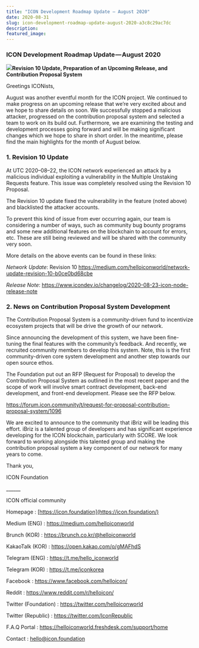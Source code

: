 ```yaml
---
title: "ICON Development Roadmap Update — August 2020"
date: 2020-08-31
slug: icon-development-roadmap-update-august-2020-a3c8c29ac7dc
description:
featured_image:
---
```


### ICON Development Roadmap Update — August 2020

![](https://cdn-images-1.medium.com/max/800/1*cbAKSqJi76U3uMFihh2MEw.png)**Revision 10 Update, Preparation of an Upcoming Release, and Contribution Proposal System**

Greetings ICONists,

August was another eventful month for the ICON project. We continued to make progress on an upcoming release that we’re very excited about and we hope to share details on soon. We successfully stopped a malicious attacker, progressed on the contribution proposal system and selected a team to work on its build out. Furthermore, we are examining the testing and development processes going forward and will be making significant changes which we hope to share in short order. In the meantime, please find the main highlights for the month of August below.

### 1. Revision 10 Update

At UTC 2020–08–22, the ICON network experienced an attack by a malicious individual exploiting a vulnerability in the Multiple Unstaking Requests feature. This issue was completely resolved using the Revision 10 Proposal.

The Revision 10 update fixed the vulnerability in the feature (noted above) and blacklisted the attacker accounts.

To prevent this kind of issue from ever occurring again, our team is considering a number of ways, such as community bug bounty programs and some new additional features on the blockchain to account for errors, etc. These are still being reviewed and will be shared with the community very soon.

More details on the above events can be found in these links:

*Network Update*: Revision 10 <https://medium.com/helloiconworld/network-update-revision-10-b0ce0bd68cbe>

*Release Note*: <https://www.icondev.io/changelog/2020-08-23-icon-node-release-note>

### 2. News on Contribution Proposal System Development

The Contribution Proposal System is a community-driven fund to incentivize ecosystem projects that will be drive the growth of our network.

Since announcing the development of this system, we have been fine-tuning the final features with the community’s feedback. And recently, we recruited community members to develop this system. Note, this is the first community-driven core system development and another step towards our open source ethos.

The Foundation put out an RFP (Request for Proposal) to develop the Contribution Proposal System as outlined in the most recent paper and the scope of work will involve smart contract development, back-end development, and front-end development. Please see the RFP below.

<https://forum.icon.community/t/request-for-proposal-contribution-proposal-system/1096>

We are excited to announce to the community that iBriz will be leading this effort. iBriz is a talented group of developers and has significant experience developing for the ICON blockchain, particularly with SCORE. We look forward to working alongside this talented group and making the contribution proposal system a key component of our network for many years to come.

Thank you,

ICON Foundation

\_\_\_\_\_\_

ICON official community

Homepage : [https://icon.foundation](https://icon.foundation/)

Medium (ENG) : <https://medium.com/helloiconworld>

Brunch (KOR) : <https://brunch.co.kr/@helloiconworld>

KakaoTalk (KOR) : <https://open.kakao.com/o/gMAFhdS>

Telegram (ENG) : <https://t.me/hello_iconworld>

Telegram (KOR) : <https://t.me/iconkorea>

Facebook : <https://www.facebook.com/helloicon/>

Reddit : <https://www.reddit.com/r/helloicon/>

Twitter (Foundation) : <https://twitter.com/helloiconworld>

Twitter (Republic) : <https://twitter.com/IconRepublic>

F.A.Q Portal : <https://helloiconworld.freshdesk.com/support/home>

Contact : hello@icon.foundation

